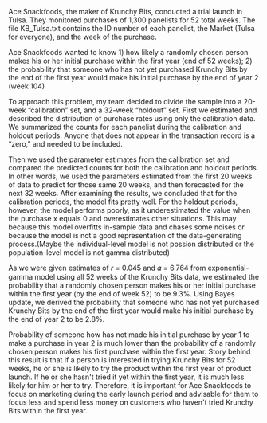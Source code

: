 Ace Snackfoods, the maker of Krunchy Bits, conducted a trial launch in Tulsa. They monitored purchases of 1,300 panelists for 52 total weeks. The file KB_Tulsa.txt contains the ID number of each panelist, the Market (Tulsa for everyone), and the week of the purchase. 

Ace Snackfoods wanted to know 1) how likely a randomly chosen person makes his or her initial purchase within the first year (end of 52 weeks); 2) the probability that someone who has not yet purchased Krunchy Bits by the end of the first year would make his initial purchase by the end of year 2 (week 104)

To approach this problem, my team decided to divide the sample into a 20-week “calibration” set, and a 32-week “holdout” set. First we estimated and described the distribution of purchase rates using only the calibration data. We summarized the counts for each panelist during the calibration and holdout periods. Anyone that does not appear in the transaction record is a “zero,” and needed to be included.

Then we used the parameter estimates from the calibration set and compared the predicted counts for both the calibration and holdout periods. In other words, we used the parameters estimated from the first 20 weeks of data to predict for those same 20 weeks, and then forecasted for the next 32 weeks. After examining the results, we concluded that for the calibration periods, the model fits pretty well. For the holdout periods, however, the model performs poorly, as it underestimated the value when the purchase x equals 0 and overestimates other situations. This may because this model overfitts in-sample data and chases some noises or because the model is not a good representation of the data-generating process.(Maybe the individual-level model is not possion distributed or the population-level model is not gamma distributed)

As we were given estimates of 𝑟 = 0.045 and 𝛼 = 6.764 from exponential-gamma model using all 52 weeks of the Krunchy Bits data, we estimated the probability that a randomly chosen person makes his or her initial purchase within the first year (by the end of week 52) to be 9.3%. Using Bayes update, we derived the probability that someone who has not yet purchased Krunchy Bits by the end of the first year would make his initial purchase by the end of year 2 to be 2.8%. 

Probability of someone how has not made his initial purchase by year 1 to make a purchase in year 2 is much lower than the probability of a randomly chosen person makes his first purchase within the first year. Story behind this result is that if a person is interested in trying Krunchy Bits for 52 weeks, he or she is likely to try the product within the first year of product launch. If he or she hasn't tried it yet within the first year, it is much less likely for him or her to try. Therefore, it is important for Ace Snackfoods to focus on marketing during the early launch period and advisable for them to focus less and spend less money on customers who haven't tried Krunchy Bits within the first year. 
